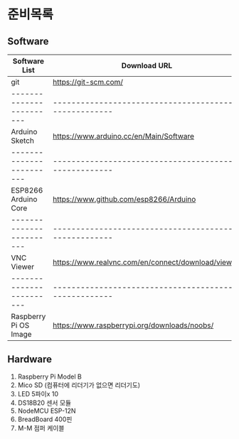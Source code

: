 준비목록
=======

Software
--------

| Software List          | Download URL                                        |
|------------------------|-----------------------------------------------------|
| git                    | https://git-scm.com/                                |
|------------------------|-----------------------------------------------------|
| Arduino Sketch         | https://www.arduino.cc/en/Main/Software             |
|------------------------|-----------------------------------------------------|
| ESP8266 Arduino Core   | https://www.github.com/esp8266/Arduino              |
|------------------------|-----------------------------------------------------|
| VNC Viewer             | https://www.realvnc.com/en/connect/download/viewer/ |
|------------------------|-----------------------------------------------------|
| Raspberry Pi OS Image  | https://www.raspberrypi.org/downloads/noobs/        |

Hardware
--------
1. Raspberry Pi Model B
2. Mico SD (컴퓨터에 리더기가 없으면 리더기도)
3. LED 5파이x 10
4. DS18B20 센서 모듈
5. NodeMCU ESP-12N
6. BreadBoard 400핀
7. M-M 점퍼 케이블
